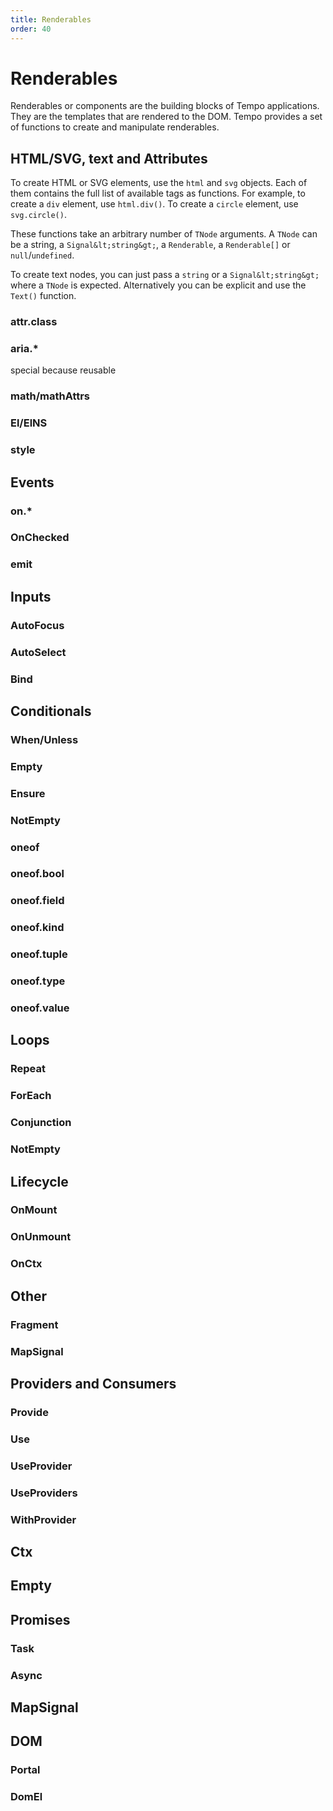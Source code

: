 ```yaml
---
title: Renderables
order: 40
---
```

# Renderables

Renderables or components are the building blocks of Tempo applications. They are the templates that are rendered to the DOM. Tempo provides a set of functions to create and manipulate renderables.

## HTML/SVG, text and Attributes

To create HTML or SVG elements, use the `html` and `svg` objects. Each of them contains the full list of available tags as functions. For example, to create a `div` element, use `html.div()`. To create a `circle` element, use `svg.circle()`.

These functions take an arbitrary number of `TNode` arguments. A `TNode` can be a string, a `Signal&lt;string&gt;`, a `Renderable`, a `Renderable[]` or `null`/`undefined`.

To create text nodes, you can just pass a `string` or a `Signal&lt;string&gt;` where a `TNode` is expected. Alternatively you can be explicit and use the `Text()` function.

### attr.class

### aria.*

special because reusable

### math/mathAttrs

### El/ElNS

### style

## Events

### on.*

### OnChecked

### emit

## Inputs

### AutoFocus

### AutoSelect

### Bind

## Conditionals

### When/Unless

### Empty

### Ensure

### NotEmpty

### oneof

### oneof.bool

### oneof.field

### oneof.kind

### oneof.tuple

### oneof.type

### oneof.value

## Loops

### Repeat

### ForEach

### Conjunction

### NotEmpty

## Lifecycle

### OnMount

### OnUnmount

### OnCtx

## Other

### Fragment

### MapSignal

## Providers and Consumers

### Provide

### Use

### UseProvider

### UseProviders

### WithProvider

## Ctx

## Empty

## Promises

### Task

### Async

## MapSignal

## DOM

### Portal

### DomEl

